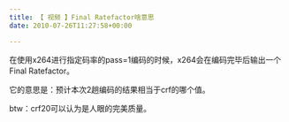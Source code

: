 ```yaml
---
title: 【 视频 】Final Ratefactor啥意思
date: 2010-07-26T11:27:58+00:00

---
```

在使用x264进行指定码率的pass=1编码的时候，x264会在编码完毕后输出一个Final Ratefactor。

它的意思是：预计本次2趟编码的结果相当于crf的哪个值。

btw：crf20可以认为是人眼的完美质量。
